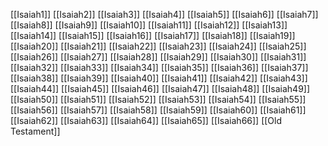 [[Isaiah1]]
[[Isaiah2]]
[[Isaiah3]]
[[Isaiah4]]
[[Isaiah5]]
[[Isaiah6]]
[[Isaiah7]]
[[Isaiah8]]
[[Isaiah9]]
[[Isaiah10]]
[[Isaiah11]]
[[Isaiah12]]
[[Isaiah13]]
[[Isaiah14]]
[[Isaiah15]]
[[Isaiah16]]
[[Isaiah17]]
[[Isaiah18]]
[[Isaiah19]]
[[Isaiah20]]
[[Isaiah21]]
[[Isaiah22]]
[[Isaiah23]]
[[Isaiah24]]
[[Isaiah25]]
[[Isaiah26]]
[[Isaiah27]]
[[Isaiah28]]
[[Isaiah29]]
[[Isaiah30]]
[[Isaiah31]]
[[Isaiah32]]
[[Isaiah33]]
[[Isaiah34]]
[[Isaiah35]]
[[Isaiah36]]
[[Isaiah37]]
[[Isaiah38]]
[[Isaiah39]]
[[Isaiah40]]
[[Isaiah41]]
[[Isaiah42]]
[[Isaiah43]]
[[Isaiah44]]
[[Isaiah45]]
[[Isaiah46]]
[[Isaiah47]]
[[Isaiah48]]
[[Isaiah49]]
[[Isaiah50]]
[[Isaiah51]]
[[Isaiah52]]
[[Isaiah53]]
[[Isaiah54]]
[[Isaiah55]]
[[Isaiah56]]
[[Isaiah57]]
[[Isaiah58]]
[[Isaiah59]]
[[Isaiah60]]
[[Isaiah61]]
[[Isaiah62]]
[[Isaiah63]]
[[Isaiah64]]
[[Isaiah65]]
[[Isaiah66]]
[[Old Testament]]
